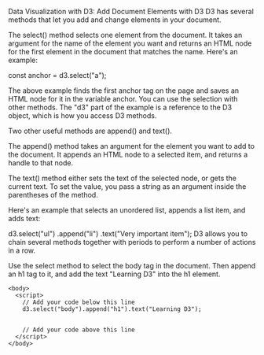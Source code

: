 Data Visualization with D3: Add Document Elements with D3
D3 has several methods that let you add and change elements in your document.

The select() method selects one element from the document. It takes an argument for the name of the element you want and returns an HTML node for the first element in the document that matches the name. Here's an example:

const anchor = d3.select("a");

The above example finds the first anchor tag on the page and saves an HTML node for it in the variable anchor. You can use the selection with other methods. The "d3" part of the example is a reference to the D3 object, which is how you access D3 methods.

Two other useful methods are append() and text().

The append() method takes an argument for the element you want to add to the document. It appends an HTML node to a selected item, and returns a handle to that node.

The text() method either sets the text of the selected node, or gets the current text. To set the value, you pass a string as an argument inside the parentheses of the method.

Here's an example that selects an unordered list, appends a list item, and adds text:

d3.select("ul")
  .append("li")
  .text("Very important item");
D3 allows you to chain several methods together with periods to perform a number of actions in a row.
 

Use the select method to select the body tag in the document. Then append an h1 tag to it, and add the text "Learning D3" into the h1 element.
```
<body>
  <script>
    // Add your code below this line
    d3.select("body").append("h1").text("Learning D3");
    
    
    // Add your code above this line
  </script>
</body>
```